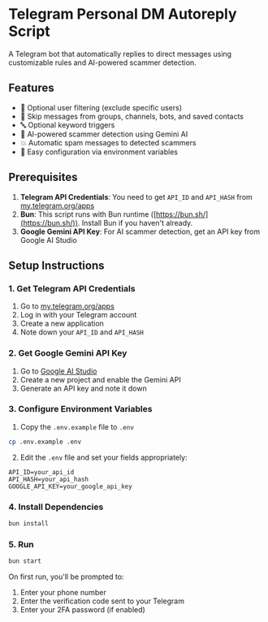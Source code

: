 # Telegram Personal DM Autoreply Script

A Telegram bot that automatically replies to direct messages using customizable rules and AI-powered scammer detection.

## Features

- 🎯 Optional user filtering (exclude specific users)
- 🚫 Skip messages from groups, channels, bots, and saved contacts
- 🔤 Optional keyword triggers
- 🤖 AI-powered scammer detection using Gemini AI
- 💥 Automatic spam messages to detected scammers
- 🔧 Easy configuration via environment variables

## Prerequisites

1. **Telegram API Credentials**: You need to get `API_ID` and `API_HASH` from [my.telegram.org/apps](https://my.telegram.org/apps)
2. **Bun**: This script runs with Bun runtime ([https://bun.sh/](https://bun.sh/)). Install Bun if you haven't already.
3. **Google Gemini API Key**: For AI scammer detection, get an API key from Google AI Studio

## Setup Instructions

### 1. Get Telegram API Credentials

1. Go to [my.telegram.org/apps](https://my.telegram.org/apps)
2. Log in with your Telegram account
3. Create a new application
4. Note down your `API_ID` and `API_HASH`

### 2. Get Google Gemini API Key

1. Go to [Google AI Studio](https://aistudio.google.com/apikey)
2. Create a new project and enable the Gemini API
3. Generate an API key and note it down

### 3. Configure Environment Variables

1. Copy the `.env.example` file to `.env`

```bash
cp .env.example .env
```

2. Edit the `.env` file and set your fields appropriately:

```env
API_ID=your_api_id
API_HASH=your_api_hash
GOOGLE_API_KEY=your_google_api_key
```

### 4. Install Dependencies

```bash
bun install
```

### 5. Run

```bash
bun start
```

On first run, you'll be prompted to:

1. Enter your phone number
2. Enter the verification code sent to your Telegram
3. Enter your 2FA password (if enabled)
